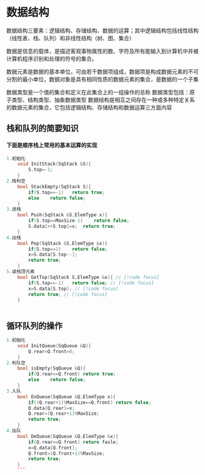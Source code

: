 # 数据结构
<p>数据结构三要素：逻辑结构、存储结构、数据的运算；其中逻辑结构包括线性结构（线性表、栈、队列）和非线性结构（树、图、集合）</p>
<p>数据是信息的载体，是描述客观事物属性的数、字符及所有能输入到计算机中并被计算机程序识别和处理的符号的集合。</p>
<p>数据元素是数据的基本单位，可由若干数据项组成，数据项是构成数据元素的不可分割的最小单位，数据对象是具有相同性质的数据元素的集合，是数据的一个子集</p>
数据类型是一个值的集合和定义在此集合上的一组操作的总称
数据类型包括：原子类型、结构类型、抽象数据类型
数据结构是相互之间存在一种或多种特定关系的数据元素的集合，它包括逻辑结构、存储结构和数据运算三方面内容

## 栈和队列的简要知识
#### 下面是顺序栈上常用的基本运算的实现
```c++
1.初始化
	void InitStack(SqStack &S){
		S.top=-1;
	}
2.栈判空
	bool StackEmpty(SqStack S){
		if(S.top==-1)	return true;
		else	return false;
	}
3.进栈
	bool Push(SqStack &S,ElemType x){
		if(S.top==MaxSize-1)	return false;
		S.data[++S.top]=x;	return true;
	}
4.出栈
	bool Pop(SqStack &S,ElemType &x){
		if(S.top==1)	return false;
		x=S.data[S.top--];
		return true;
	}
5.读栈顶元素
	bool GetTop(SqStack S,ElemType &x){ // [!code focus]
		if(S.top==-1)	return false; // [!code focus]
		x=S.data[S.top]; // [!code focus]
		return true; // [!code focus]
	}



```

## 循环队列的操作
```c++
1.初始化
	void InitQueue(SqQueue &Q){
		Q.rear=Q.front=0;
	}
2.判队空
	bool isEmpty(SqQueue &Q){
		if(Q.rear==Q.front) return true;
		else	return false;
	}
3.入队
	bool EnQueue(SqQueue &Q,ElemType x){
		if((Q.rear+1)%MaxSize==Q.front) return false;
		Q.data[Q.rear]=x;
		Q.rear=(Q.rear+1)%MaxSize;
		return true;
	}
4.出队
	bool DeQueue(SqQueue &Q,ElemType &x){
		if(Q.rear==Q.front)	return fasle;
		x=Q.data[Q.front];
		Q.front=(Q.front+1)%MaxSize;
		return true;
	}
	```


